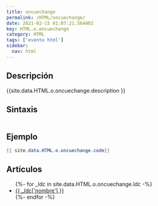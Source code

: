 ```yaml
---
title: oncuechange
permalink: /HTML/oncuechange/
date: 2021-02-15 01:07:21.564402
key: HTML.o.oncuechange
category: HTML
tags: ['evento html']
sidebar: 
  nav: html
---
```


## Descripción
{{site.data.HTML.o.oncuechange.description }}

## Sintaxis
~~~html
~~~

## Ejemplo
~~~java
{{ site.data.HTML.o.oncuechange.code}}
~~~

## Artículos
<ul>
{%- for _ldc in site.data.HTML.o.oncuechange.ldc -%}
   <li>
       <a href="{{_ldc['url'] }}">{{ _ldc['nombre'] }}</a>
   </li>
{%- endfor -%}
</ul>
